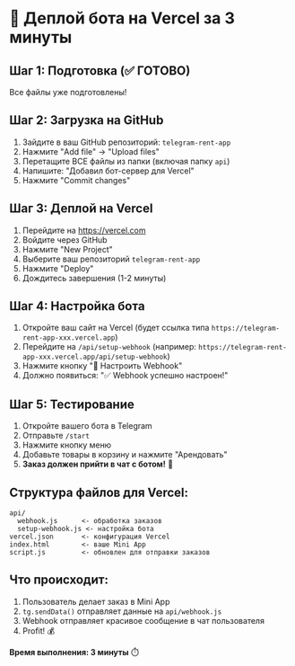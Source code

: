 # 🚀 Деплой бота на Vercel за 3 минуты

## Шаг 1: Подготовка (✅ ГОТОВО)
Все файлы уже подготовлены!

## Шаг 2: Загрузка на GitHub
1. Зайдите в ваш GitHub репозиторий: `telegram-rent-app`
2. Нажмите "Add file" → "Upload files"
3. Перетащите ВСЕ файлы из папки (включая папку `api`)
4. Напишите: "Добавил бот-сервер для Vercel"
5. Нажмите "Commit changes"

## Шаг 3: Деплой на Vercel
1. Перейдите на https://vercel.com
2. Войдите через GitHub
3. Нажмите "New Project"
4. Выберите ваш репозиторий `telegram-rent-app`
5. Нажмите "Deploy"
6. Дождитесь завершения (1-2 минуты)

## Шаг 4: Настройка бота
1. Откройте ваш сайт на Vercel (будет ссылка типа `https://telegram-rent-app-xxx.vercel.app`)
2. Перейдите на `/api/setup-webhook` (например: `https://telegram-rent-app-xxx.vercel.app/api/setup-webhook`)
3. Нажмите кнопку "🔧 Настроить Webhook"
4. Должно появиться: "✅ Webhook успешно настроен!"

## Шаг 5: Тестирование
1. Откройте вашего бота в Telegram
2. Отправьте `/start`
3. Нажмите кнопку меню
4. Добавьте товары в корзину и нажмите "Арендовать"
5. **Заказ должен прийти в чат с ботом!** 🎉

## Структура файлов для Vercel:
```
api/
  webhook.js      <- обработка заказов
  setup-webhook.js <- настройка бота
vercel.json       <- конфигурация Vercel
index.html        <- ваше Mini App
script.js         <- обновлен для отправки заказов
```

## Что происходит:
1. Пользователь делает заказ в Mini App
2. `tg.sendData()` отправляет данные на `api/webhook.js`
3. Webhook отправляет красивое сообщение в чат пользователя
4. Profit! 💰

**Время выполнения: 3 минуты** ⏱️
